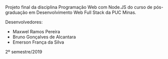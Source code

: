 Projeto final da disciplina Programação Web com Node.JS do curso de pós-graduação em Desenvolvimento Web Full Stack da PUC Minas.

Desenvolvedores:

- Maxwel Ramos Pereira
- Bruno Gonçalves de Alcantara
- Emerson França da Silva

2º semestre/2019